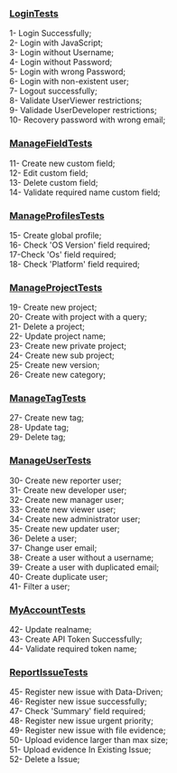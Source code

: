 
### [LoginTests](https://github.com/pedronvasconcelos/desafioSelenium/blob/master/src/test/java/com/javaseleniumtemplate/tests/LoginTests.java)<br />
1- Login Successfully; <br />
2- Login with JavaScript; <br />
3- Login without Username; <br />
4- Login without Password; <br />
5- Login with wrong Password; <br />
6- Login with non-existent user; <br />
7- Logout successfully; <br />
8- Validate UserViewer restrictions; <br />
9- Validade UserDeveloper restrictions; <br />
10- Recovery password with wrong email; <br />
### [ManageFieldTests](https://github.com/pedronvasconcelos/desafioSelenium/blob/master/src/test/java/com/javaseleniumtemplate/tests/ManageFieldTests.java)<br />
11- Create new custom field; <br />
12- Edit custom field; <br />
13- Delete custom field; <br />
14- Validate required name custom field; <br />
### [ManageProfilesTests](https://github.com/pedronvasconcelos/desafioSelenium/blob/master/src/test/java/com/javaseleniumtemplate/tests/ManageProfilesTests.java)<br />
15- Create global profile; <br />
16- Check 'OS Version' field required; <br />
17-Check 'Os' field required; <br />
18- Check 'Platform' field required; <br />
### [ManageProjectTests](https://github.com/pedronvasconcelos/desafioSelenium/blob/master/src/test/java/com/javaseleniumtemplate/tests/ManageProjectTests.java)<br />
19- Create new project; <br />
20- Create with project with a query; <br />
21- Delete a project; <br />
22- Update project name; <br />
23- Create new private project; <br />
24- Create new sub project; <br />
25- Create new version; <br />
26- Create new category; <br />
### [ManageTagTests](https://github.com/pedronvasconcelos/desafioSelenium/blob/master/src/test/java/com/javaseleniumtemplate/tests/ManageTagTests.java)<br />
27- Create new tag; <br />
28- Update tag; <br />
29- Delete tag; <br />
### [ManageUserTests](https://github.com/pedronvasconcelos/desafioSelenium/blob/master/src/test/java/com/javaseleniumtemplate/tests/ManageUserTests.java)<br />
30- Create new reporter user; <br />
31- Create new developer user; <br />
32- Create new manager user; <br />
33- Create new viewer user; <br />
34- Create new administrator user; <br />
35- Create new updater user; <br />
36- Delete a user; <br />
37- Change user email; <br />
38- Create a user without a username; <br />
39- Create a user with duplicated email; <br />
40- Create duplicate user; <br />
41- Filter a user; <br />
### [MyAccountTests](https://github.com/pedronvasconcelos/desafioSelenium/blob/master/src/test/java/com/javaseleniumtemplate/tests/MyAccountTests.java)<br />
42- Update realname; <br />
43- Create API Token Successfully; <br />
44- Validate required token name; <br />
### [ReportIssueTests](https://github.com/pedronvasconcelos/desafioSelenium/blob/master/src/test/java/com/javaseleniumtemplate/tests/ReportIssueTests.java)<br />
45- Register new issue with Data-Driven; <br />
46- Register new issue successfully; <br />
47- Check 'Summary' field required; <br />
48- Register new issue urgent priority; <br />
49- Register new issue with file evidence; <br />
50- Upload evidence larger than max size; <br />
51- Upload evidence In Existing Issue; <br />
52- Delete a Issue; <br />


